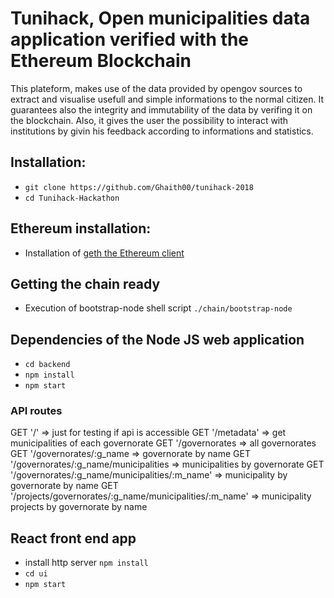 # Tunihack, Open municipalities data application verified with the Ethereum Blockchain

This plateform, makes use of the data provided by opengov sources to extract and visualise usefull and simple informations to the normal citizen. It guarantees also the integrity and immutability of the data by verifing it on the blockchain. Also, it gives the user the possibility to interact with institutions by givin his feedback according to informations and statistics.

## Installation:

* `git clone https://github.com/Ghaith00/tunihack-2018`
* `cd Tunihack-Hackathon`

## Ethereum installation:

* Installation of [geth the Ethereum client](https://www.ethereum.org/cli)

## Getting the chain ready

* Execution of bootstrap-node shell script `./chain/bootstrap-node`


## Dependencies of the Node JS web application

* `cd backend`
* `npm install`
* `npm start`

### API routes
  GET '/'                         => just for testing if api is accessible
  GET '/metadata'                 => get municipalities of each governorate
  GET '/governorates              => all governorates
  GET '/governorates/:g_name      => governorate by name
  GET '/governorates/:g_name/municipalities           => municipalities by governorate
  GET '/governorates/:g_name/municipalities/:m_name'  => municipality by governorate by name
  GET '/projects/governorates/:g_name/municipalities/:m_name'  => municipality projects by governorate by name


## React front end app

* install http server `npm install`
* `cd ui`
* `npm start`
